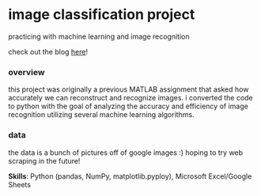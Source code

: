 # image classification project
practicing with machine learning and image recognition

check out the blog [here](https://chloerushing.wixsite.com/da-portfolio/image-recognition-series)!

### overview
this project was originally a previous MATLAB assignment that asked how accurately we can reconstruct and recognize images. i converted the code to python with the goal of analyzing the accuracy and efficiency of image recognition utilizing several machine learning algorithms.

### data
the data is a bunch of pictures off of google images :) hoping to try web scraping in the future!

**Skills**: Python (pandas, NumPy, matplotlib.pyploy), Microsoft Excel/Google Sheets